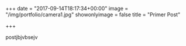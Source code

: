 +++
date = "2017-09-14T18:17:34+00:00"
image = "/img/portfolio/camera1.jpg"
showonlyimage = false
title = "Primer Post"

+++


postjbjvbsejv